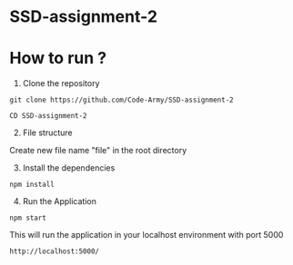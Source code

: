 # SSD-assignment-2
# How to run ?

1. Clone the repository

```node
git clone https://github.com/Code-Army/SSD-assignment-2
```
```node
CD SSD-assignment-2
```
2. File structure

Create new file name "file" in the root directory

3. Install the dependencies
```node
npm install
```
4. Run the Application
```node
npm start
```
This will run the application in your localhost environment with port 5000
```node
http://localhost:5000/
```
